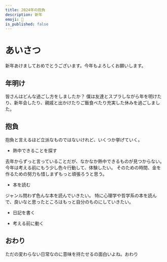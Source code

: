 ```yaml
---
title: 2024年の抱負
description: 新年
emoji: 🎍
is_published: false
---
```


# あいさつ

新年あけましておめでとうございます。今年もよろしくお願いします。

## 年明け

皆さんはどんな過ごし方をしましたか？
僕は友達とスプラしながら年を明けたり、新年会したり、親戚と出かけたりご飯食べたり充実した休みを過ごしました。

## 抱負

抱負と言えるほど立派なものではないけれど、いくつか挙げていく。

- 熱中できることを探す

去年からずっと言っていることだが、なかなか熱中できるものが見つからない。今年は考える前にもう少し色々行動して、体験したい。
そのための時間、金を作るための努力も惜しまずもっと頑張ろうと思う。

- 本を読む

ジャンル問わず色んな本を読んでいきたい。
特に心理学や哲学系の本を読んで、良いなと思ったところはもっと自分のものにしていきたい。

- 日記を書く

<!-- 自分で見返すのはもちろん、

最近こんな投稿を見た
https://sizu.me/catnose/posts/ouh84dz67zrw
これに似た思いを持ってて自分もブログ書いたり読んだりしていたので、これからも書き続けたい。 -->

- 考える前に動く

## おわり

ただの変わらない日常なのに意味を持たせるの面白いよね。おわり

